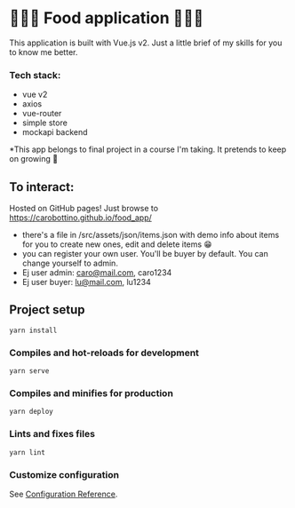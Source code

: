 # 🍣🍦🧁 Food application 🍔🍟🍕

This application is built with Vue.js v2. Just a little brief of my skills for you to know me better.

### Tech stack:

- vue v2
- axios
- vue-router
- simple store
- mockapi backend

\*This app belongs to final project in a course I'm taking. It pretends to keep on growing 🌸

## To interact:

Hosted on GitHub pages! Just browse to https://carobottino.github.io/food_app/

- there's a file in /src/assets/json/items.json with demo info about items for you to create new ones, edit and delete items 😁
- you can register your own user. You'll be buyer by default. You can change yourself to admin.
- Ej user admin: caro@mail.com, caro1234
- Ej user buyer: lu@mail.com, lu1234

## Project setup

```
yarn install
```

### Compiles and hot-reloads for development

```
yarn serve
```

### Compiles and minifies for production

```
yarn deploy
```

### Lints and fixes files

```
yarn lint
```

### Customize configuration

See [Configuration Reference](https://cli.vuejs.org/config/).

